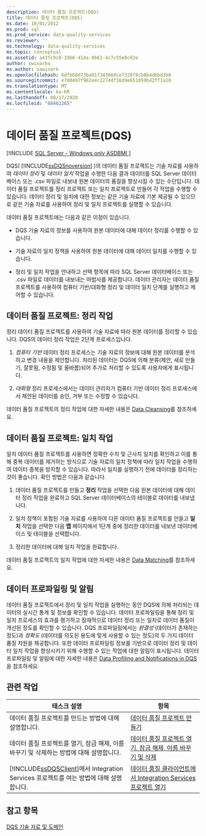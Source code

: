 ```yaml
---
description: 데이터 품질 프로젝트(DQS)
title: 데이터 품질 프로젝트(DQS)
ms.date: 10/01/2012
ms.prod: sql
ms.prod_service: data-quality-services
ms.reviewer: ''
ms.technology: data-quality-services
ms.topic: conceptual
ms.assetid: a43fc9c0-19b6-414a-8661-4c7c55e0c03e
author: swinarko
ms.author: sawinark
ms.openlocfilehash: 6dfb68d73ba01f343660cef328f8cb8b4dbbd3b8
ms.sourcegitcommit: e700497f962e4c2274df16d9e651059b42ff1a10
ms.translationtype: MT
ms.contentlocale: ko-KR
ms.lasthandoff: 08/17/2020
ms.locfileid: "88462265"
---
```

# <a name="data-quality-projects-dqs"></a>데이터 품질 프로젝트(DQS)

[!INCLUDE [SQL Server - Windows only ASDBMI  ](../includes/applies-to-version/sqlserver.md)]

  DQS( [!INCLUDE[ssDQSnoversion](../includes/ssdqsnoversion-md.md)] )의 데이터 품질 프로젝트는 기술 자료를 사용하여 *데이터 정리* 및 *데이터 일치* 작업을 수행한 다음 결과 데이터를 SQL Server 데이터베이스 또는 .csv 파일로 내보내 원본 데이터의 품질을 향상시킬 수 있는 수단입니다. 데이터 품질 프로젝트를 정리 프로젝트 또는 일치 프로젝트로 만들어 각 작업을 수행할 수 있습니다. 데이터 정리 및 일치에 대한 정보는 같은 기술 자료에 기본 제공될 수 있으므로 같은 기술 자료를 사용하여 정리 및 일치 프로젝트를 실행할 수 있습니다.  
  
 데이터 품질 프로젝트에는 다음과 같은 이점이 있습니다.  
  
-   DQS 기술 자료의 정보를 사용하여 원본 데이터에 대해 데이터 정리를 수행할 수 있습니다.  
  
-   기술 자료의 일치 정책을 사용하여 원본 데이터에 대해 데이터 일치를 수행할 수 있습니다.  
  
-   정리 및 일치 작업을 안내하고 선택 항목에 따라 SQL Server 데이터베이스 또는 .csv 파일로 데이터를 내보내는 마법사를 제공합니다. 데이터 관리자는 데이터 품질 프로젝트를 사용하여 컴퓨터 기반/대화형 정리 및 데이터 일치 단계를 실행하고 제어할 수 있습니다.  
  
##  <a name="data-quality-project-cleansing-activity"></a><a name="Cleansing"></a> 데이터 품질 프로젝트: 정리 작업  
 정리 데이터 품질 프로젝트를 사용하여 기술 자료에 따라 원본 데이터를 정리할 수 있습니다. DQS의 데이터 정리 작업은 2단계 프로세스입니다.  
  
1.  *컴퓨터 기반* 데이터 정리 프로세스는 기술 자료의 정보에 대해 원본 데이터를 분석하고 변경 내용을 제안합니다. 처리된 데이터는 DQS에 의해 분류(제안, 새로 만들기, 잘못됨, 수정됨 및 올바름)되어 추가로 처리할 수 있도록 사용자에게 표시됩니다.  
  
2.  *대화형* 정리 프로세스에서는 데이터 관리자가 컴퓨터 기반 데이터 정리 프로세스에서 제안된 데이터를 승인, 거부 또는 수정할 수 있습니다.  
  
 데이터 품질 프로젝트의 정리 작업에 대한 자세한 내용은 [Data Cleansing](../data-quality-services/data-cleansing.md)를 참조하세요.  
  
##  <a name="data-quality-project-matching-activity"></a><a name="Matching"></a> 데이터 품질 프로젝트: 일치 작업  
 일치 데이터 품질 프로젝트를 사용하면 정확한 수치 및 근사치 일치를 확인하고 이를 통해 중복 데이터를 제거하는 방식으로 기술 자료의 일치 정책에 따라 일치 작업을 수행하여 데이터 중복을 방지할 수 있습니다. 따라서 일치를 실행하기 전에 데이터를 정리하는 것이 좋습니다. 확인 방법은 다음과 같습니다.  
  
1.  데이터 품질 프로젝트를 만들고 **정리** 작업을 선택한 다음 원본 데이터에 대해 데이터 정리 작업을 완료하고 SQL Server 데이터베이스의 테이블로 데이터를 내보냅니다.  
  
2.  일치 정책이 포함된 기술 자료를 사용하여 다른 데이터 품질 프로젝트를 만들고 **일치** 작업을 선택한 다음 **맵** 페이지에서 1단계 중에 정리한 데이터를 내보낸 데이터베이스 및 테이블을 선택합니다.  
  
3.  정리한 데이터에 대해 일치 작업을 완료합니다.  
  
 데이터 품질 프로젝트의 일치 작업에 대한 자세한 내용은 [Data Matching](../data-quality-services/data-matching.md)를 참조하세요.  
  
##  <a name="data-profiling-and-notifications"></a><a name="ProfilingNotification"></a> 데이터 프로파일링 및 알림  
 데이터 품질 프로젝트에서 정리 및 일치 작업을 실행하는 동안 DQS에 의해 처리되는 데이터의 실시간 통계 및 정보를 확인할 수 있습니다. 데이터 프로파일링을 통해 정리 및 일치 프로세스의 효과를 평가하고 잠재적으로 데이터 정리 또는 일치로 데이터 품질이 개선된 정도를 확인할 수 있습니다. DQS 프로파일링에서는 *완결성* (데이터가 존재하는 정도)과 *정확도* (데이터를 의도된 용도에 맞게 사용할 수 있는 정도)의 두 가지 데이터 품질 차원을 제공합니다. 또한 데이터 프로파일링 정보를 기반으로 데이터 정리 및 데이터 일치 작업을 향상시키기 위해 수행할 수 있는 작업에 대한 알림이 표시됩니다. 데이터 프로파일링 및 알림에 대한 자세한 내용은 [Data Profiling and Notifications in DQS](../data-quality-services/data-profiling-and-notifications-in-dqs.md)을 참조하세요.  
  
## <a name="related-tasks"></a>관련 작업  
  
|태스크 설명|항목|  
|----------------------|-----------|  
|데이터 품질 프로젝트를 만드는 방법에 대해 설명합니다.|[데이터 품질 프로젝트 만들기](../data-quality-services/create-a-data-quality-project.md)|  
|데이터 품질 프로젝트를 열기, 잠금 해제, 이름 바꾸기 및 삭제하는 방법에 대해 설명합니다.|[데이터 품질 프로젝트 열기, 잠금 해제, 이름 바꾸기 및 삭제](open-unlock-rename-and-delete-a-data-quality-project.md)|  
|[!INCLUDE[ssDQSClient](../includes/ssdqsclient-md.md)]에서 Integration Services 프로젝트를 여는 방법에 대해 설명합니다.|[데이터 품질 클라이언트에서 Integration Services 프로젝트 열기](../data-quality-services/open-integration-services-projects-in-data-quality-client.md)|  
  
## <a name="see-also"></a>참고 항목  
 [DQS 기술 자료 및 도메인](../data-quality-services/dqs-knowledge-bases-and-domains.md)  
  
  
